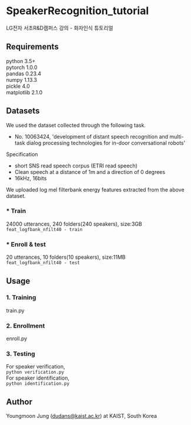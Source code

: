 # SpeakerRecognition_tutorial

LG전자 서초R&D캠퍼스 강의 - 화자인식 튜토리얼

## Requirements
python 3.5+  
pytorch 1.0.0  
pandas 0.23.4  
numpy 1.13.3  
pickle 4.0  
matplotlib 2.1.0  

## Datasets
We used the dataset collected through the following task.
- No. 10063424, 'development of distant speech recognition and multi-task dialog processing technologies for in-door conversational robots'

Specification
- short SNS read speech corpus (ETRI read speech)
- Clean speech at a distance of 1m and a direction of 0 degrees
- 16kHz, 16bits  

We uploaded log mel filterbank energy features extracted from the above dataset.

### * Train
24000 utterances, 240 folders(240 speakers), size:3GB  
```feat_logfbank_nfilt40 - train```

### * Enroll & test
20 utterances, 10 folders(10 speakers), size:11MB  
```feat_logfbank_nfilt40 - test```

## Usage
### 1. Training
train.py  

### 2. Enrollment
enroll.py  

### 3. Testing
For speaker verification,  
```python verification.py```    
For speaker identification,  
```python identification.py```



## Author
Youngmoon Jung (dudans@kaist.ac.kr) at KAIST, South Korea
